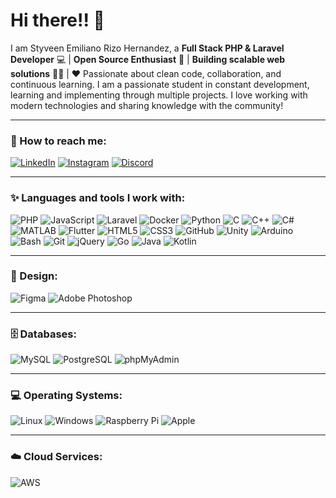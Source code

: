# Hi there!! 👋

I am Styveen Emiliano Rizo Hernandez, a **Full Stack PHP & Laravel Developer** 💻 | **Open Source Enthusiast** 🚀 | **Building scalable web solutions** 👨‍💻 | ❤️ Passionate about clean code, collaboration, and continuous learning. I am a passionate student in constant development, learning and implementing through multiple projects. I love working with modern technologies and sharing knowledge with the community!

---

### 🔗 How to reach me:
[![LinkedIn](https://skillicons.dev/icons?i=linkedin)](https://www.linkedin.com/in/tu-perfil/) 
[![Instagram](https://skillicons.dev/icons?i=instagram)](https://www.instagram.com/tu-perfil/) 
[![Discord](https://skillicons.dev/icons?i=discord)](https://discord.com/users/tu-perfil)

---

### ✨ Languages and tools I work with:
<p>
  <img src="https://skillicons.dev/icons?i=php" alt="PHP" />
  <img src="https://skillicons.dev/icons?i=js" alt="JavaScript" />
  <img src="https://skillicons.dev/icons?i=laravel" alt="Laravel" />
  <img src="https://skillicons.dev/icons?i=docker" alt="Docker" />
  <img src="https://skillicons.dev/icons?i=python" alt="Python" />
  <img src="https://skillicons.dev/icons?i=c" alt="C" />
  <img src="https://skillicons.dev/icons?i=cpp" alt="C++" />
  <img src="https://skillicons.dev/icons?i=cs" alt="C#" />
  <img src="https://skillicons.dev/icons?i=matlab" alt="MATLAB" />
  <img src="https://skillicons.dev/icons?i=flutter" alt="Flutter" />
  <img src="https://skillicons.dev/icons?i=html" alt="HTML5" />
  <img src="https://skillicons.dev/icons?i=css" alt="CSS3" />
  <img src="https://skillicons.dev/icons?i=github" alt="GitHub" />
  <img src="https://skillicons.dev/icons?i=unity" alt="Unity" />
  <img src="https://skillicons.dev/icons?i=arduino" alt="Arduino" />
  <img src="https://skillicons.dev/icons?i=bash" alt="Bash" />
  <img src="https://skillicons.dev/icons?i=git" alt="Git" />
  <img src="https://skillicons.dev/icons?i=jquery" alt="jQuery" />
  <img src="https://skillicons.dev/icons?i=go" alt="Go" />
  <img src="https://skillicons.dev/icons?i=java" alt="Java" />
  <img src="https://skillicons.dev/icons?i=kotlin" alt="Kotlin" />
</p>

---

### 🎨 Design:
<p>
  <img src="https://skillicons.dev/icons?i=figma" alt="Figma" />
  <img src="https://skillicons.dev/icons?i=photoshop" alt="Adobe Photoshop" />
</p>

---

### 🗄️ Databases:
<p>
  <img src="https://skillicons.dev/icons?i=mysql" alt="MySQL" />
  <img src="https://skillicons.dev/icons?i=postgres" alt="PostgreSQL" />
  <img src="https://skillicons.dev/icons?i=mysql" alt="phpMyAdmin" />
</p>

---

### 💻 Operating Systems:
<p>
  <img src="https://skillicons.dev/icons?i=linux" alt="Linux" />
  <img src="https://skillicons.dev/icons?i=windows" alt="Windows" />
  <img src="https://skillicons.dev/icons?i=raspberrypi" alt="Raspberry Pi" />
  <img src="https://skillicons.dev/icons?i=apple" alt="Apple" />
</p>

---

### ☁️ Cloud Services:
<p>
  <img src="https://skillicons.dev/icons?i=aws" alt="AWS" />
</p>
